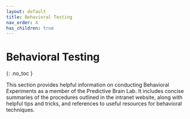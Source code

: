 ```yaml
---
layout: default
title: Behavioral Testing
nav_order: 4
has_children: true
---
```


# Behavioral Testing
{: .no_toc }


This section provides helpful information on conducting Behavioral Experiments as a member of the Predictive Brain Lab. It includes concise summaries of the procedures outlined in the intranet website, along with helpful tips and tricks, and references to useful resources for behavioral techniques.
